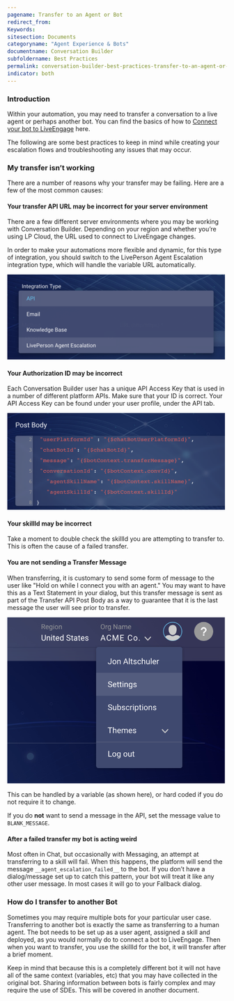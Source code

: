```yaml
---
pagename: Transfer to an Agent or Bot
redirect_from:
Keywords:
sitesection: Documents
categoryname: "Agent Experience & Bots"
documentname: Conversation Builder
subfoldername: Best Practices
permalink: conversation-builder-best-practices-transfer-to-an-agent-or-bot.html
indicator: both
---
```


### Introduction

Within your automation, you may need to transfer a conversation to a live agent or perhaps another bot. You can find the basics of how to [Connect your bot to LiveEngage](conversation-builder-getting-started-4-connect-to-liveengage.html) here.

The following are some best practices to keep in mind while creating your escalation flows and troubleshooting any issues that may occur.

### My transfer isn’t working

There are a number of reasons why your transfer may be failing. Here are a few of the most common causes:

#### Your transfer API URL may be incorrect for your server environment

There are a few different server environments where you may be working with Conversation Builder. Depending on your region and whether you’re using LP Cloud, the URL used to connect to LiveEngage changes.

In order to make your automations more flexible and dynamic, for this type of integration, you should switch to the LivePerson Agent Escalation integration type, which will handle the variable URL automatically.

<img class="fancyimage" style="width:500px" src="img/ConvoBuilder/bestPractices/LivePersonAgentEscalationType.png">



#### Your Authorization ID may be incorrect

Each Conversation Builder user has a unique API Access Key that is used in a number of different platform APIs. Make sure that your ID is correct. Your API Access Key can be found under your user profile, under the API tab.

<img class="fancyimage" style="width:500px" src="img/ConvoBuilder/bestPractices/1.png">

#### Your skillId may be incorrect

Take a moment to double check the skillId you are attempting to transfer to. This is often the cause of a failed transfer.

#### You are not sending a Transfer Message

When transferring, it is customary to send some form of message to the user like "Hold on while I connect you with an agent." You may want to have this as a Text Statement in your dialog, but this transfer message is sent as part of the Transfer API Post Body as a way to guarantee that it is the last message the user will see prior to transfer.

<img class="fancyimage" style="width:500px" src="img/ConvoBuilder/bestPractices/0.png">

This can be handled by a variable (as shown here), or hard coded if you do not require it to change.

If you do **not** want to send a message in the API, set the message value to `BLANK_MESSAGE`.

#### After a failed transfer my bot is acting weird

Most often in Chat, but occasionally with Messaging, an attempt at transferring to a skill will fail. When this happens, the platform will send the message `__agent_escalation_failed__` to the bot. If you don’t have a dialog/message set up to catch this pattern, your bot will treat it like any other user message. In most cases it will go to your Fallback dialog.

### How do I transfer to another Bot

Sometimes you may require multiple bots for your particular user case. Transferring to another bot is exactly the same as transferring to a human agent. The bot needs to be set up as a user agent, assigned a skill and deployed, as you would normally do to connect a bot to LiveEngage. Then when you want to transfer, you use the skillId for the bot, it will transfer after a brief moment.

Keep in mind that because this is a completely different bot it will not have all of the same context (variables, etc) that you may have collected in the original bot. Sharing information between bots is fairly complex and may require the use of SDEs. This will be covered in another document.
